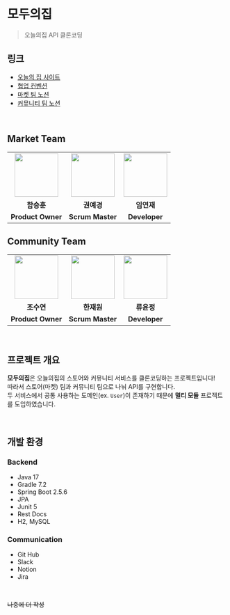 # 모두의집
> 오늘의집 API 클론코딩

## 링크

- [오늘의 집 사이트](https://ohou.se/)
- [협업 컨벤션](https://github.com/prgrms-be-devcourse/BEDV1_OurHome/wiki/%ED%98%91%EC%97%85-%EC%BB%A8%EB%B2%A4%EC%85%98)
- [마켓 팀 노션](https://www.notion.so/backend-devcourse/ec2e3bf69e3d4d3e9abdf4dac99d91c2)
- [커뮤니티 팀 노션](https://www.notion.so/backend-devcourse/59754d5eb5ab4bc9a5053c0b009254e3)

<br>

## Market Team

<table>
  <tr>
    <td align="center"><a href="https://github.com/seung-hun-h"><img src="https://avatars.githubusercontent.com/u/60502370?v=4" width="100px" /></a></td>
    <td align="center"><a href="https://github.com/KwonYeKyeong"><img src="https://avatars.githubusercontent.com/u/65434196?v=4" width="100px" /></a></td>
    <td align="center"><a href="https://github.com/iyj6707"><img src="https://avatars.githubusercontent.com/u/34857550?v=4" width="100px" /></a></td>
  </tr>
  <tr>
    <td align="center"><b>함승훈</b></td>
    <td align="center"><b>권예경</b></td>
    <td align="center"><b>임연재</b></td>
  </tr>
  <tr>
    <td align="center"><b>Product Owner</b></td>
    <td align="center"><b>Scrum Master</b></td>
    <td align="center"><b>Developer</b></td>
  </tr>
</table>

## Community Team

<table>
  <tr>
    <td align="center"><a href="https://github.com/soo5717"><img src="https://avatars.githubusercontent.com/u/54765850?v=4" width="100px" /></a></td>
    <td align="center"><a href="https://github.com/hanjo8813"><img src="https://avatars.githubusercontent.com/u/71180414?v=4" width="100px" /></a></td>
    <td align="center"><a href="https://github.com/locodingve"><img src="https://avatars.githubusercontent.com/u/88185304?v=4" width="100px" /></a></td>
  </tr>
  <tr>
    <td align="center"><b>조수연</b></td>
    <td align="center"><b>한재원</b></td>
    <td align="center"><b>류윤정</b></td>
  </tr>
  <tr>
    <td align="center"><b>Product Owner</b></td>
    <td align="center"><b>Scrum Master</b></td>
    <td align="center"><b>Developer</b></td>
  </tr>
</table>

<br>

## 프로젝트 개요

**모두의집**은 오늘의집의 스토어와 커뮤니티 서비스를 클론코딩하는 프로젝트입니다!   
따라서 스토어(마켓) 팀과 커뮤니티 팀으로 나눠 API를 구현합니다.   
두 서비스에서 공통 사용하는 도메인(ex. `User`)이 존재하기 때문에 **멀티 모듈** 프로젝트를 도입하였습니다.

<br>

## 개발 환경

### Backend

- Java 17
- Gradle 7.2
- Spring Boot 2.5.6
- JPA
- Junit 5
- Rest Docs
- H2, MySQL

### Communication

- Git Hub
- Slack
- Notion
- Jira

<br>

~~나중에 더 작성~~
